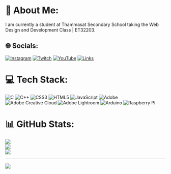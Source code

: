 # 💫 About Me:
I am currently a student at Thammasat Secondary School taking the Web Design and Development Class | ET32203.


## 🌐 Socials:
[![Instagram](https://img.shields.io/badge/Instagram-%23E4405F.svg?logo=Instagram&logoColor=white)](https://instagram.com/SomeDragonFly) [![Twitch](https://img.shields.io/badge/Twitch-%239146FF.svg?logo=Twitch&logoColor=white)](https://twitch.tv/SomeDragonFly) [![YouTube](https://img.shields.io/badge/YouTube-%23FF0000.svg?logo=YouTube&logoColor=white)](https://youtube.com/@Some_DragonFly) [![Links](https://img.shields.io/badge/links-000000?style=for-the-badge&logo=links&logoColor=white)](beacons.ai/somedragonfly)

# 💻 Tech Stack:
![C](https://img.shields.io/badge/c-%2300599C.svg?style=for-the-badge&logo=c&logoColor=white) ![C++](https://img.shields.io/badge/c++-%2300599C.svg?style=for-the-badge&logo=c%2B%2B&logoColor=white) ![CSS3](https://img.shields.io/badge/css3-%231572B6.svg?style=for-the-badge&logo=css3&logoColor=white) ![HTML5](https://img.shields.io/badge/html5-%23E34F26.svg?style=for-the-badge&logo=html5&logoColor=white) ![JavaScript](https://img.shields.io/badge/javascript-%23323330.svg?style=for-the-badge&logo=javascript&logoColor=%23F7DF1E) ![Adobe](https://img.shields.io/badge/adobe-%23FF0000.svg?style=for-the-badge&logo=adobe&logoColor=white) ![Adobe Creative Cloud](https://img.shields.io/badge/Adobe%20Creative%20Cloud-DA1F26.svg?style=for-the-badge&logo=Adobe%20Creative%20Cloud&logoColor=white) ![Adobe Lightroom](https://img.shields.io/badge/Adobe%20Lightroom-31A8FF.svg?style=for-the-badge&logo=Adobe%20Lightroom&logoColor=white) ![Arduino](https://img.shields.io/badge/-Arduino-00979D?style=for-the-badge&logo=Arduino&logoColor=white) ![Raspberry Pi](https://img.shields.io/badge/-Raspberry_Pi-C51A4A?style=for-the-badge&logo=Raspberry-Pi)
# 📊 GitHub Stats:
![](https://github-readme-stats.vercel.app/api?username=SomeDragonFly&theme=dark&hide_border=false&include_all_commits=false&count_private=false)<br/>
![](https://github-readme-streak-stats.herokuapp.com/?user=SomeDragonFly&theme=dark&hide_border=false)<br/>
![](https://github-readme-stats.vercel.app/api/top-langs/?username=SomeDragonFly&theme=dark&hide_border=false&include_all_commits=false&count_private=false&layout=compact)

---
[![](https://visitcount.itsvg.in/api?id=SomeDragonFly&icon=3&color=12)](https://visitcount.itsvg.in)

<!-- Proudly created with GPRM ( https://gprm.itsvg.in ) -->
